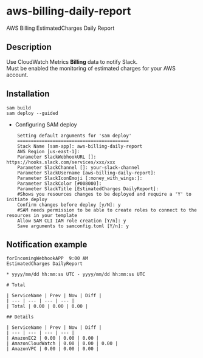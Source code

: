 # aws-billing-daily-report
AWS Billing EstimatedCharges Daily Report

## Description

Use CloudWatch Metrics **Billing** data to notify Slack.  
Must be enabled the monitoring of estimated charges for your AWS account.


## Installation

```
sam build
sam deploy --guided
```

* Configuring SAM deploy

```
	Setting default arguments for 'sam deploy'
	=========================================
	Stack Name [sam-app]: aws-billing-daily-report
	AWS Region [us-east-1]:
	Parameter SlackWebhookURL []: https://hooks.slack.com/services/xxx/xxx
	Parameter SlackChannel []: your-slack-channel
	Parameter SlackUsername [aws-billing-daily-report]:
	Parameter SlackIconEmoji [:money_with_wings:]:
	Parameter SlackColor [#008000]:
	Parameter SlackTitle [EstimatedCharges DailyReport]:
	#Shows you resources changes to be deployed and require a 'Y' to initiate deploy
	Confirm changes before deploy [y/N]: y
	#SAM needs permission to be able to create roles to connect to the resources in your template
	Allow SAM CLI IAM role creation [Y/n]: y
	Save arguments to samconfig.toml [Y/n]: y
```

## Notification example

```
forIncomingWebhookAPP  9:00 AM
EstimatedCharges DailyReport

* yyyy/mm/dd hh:mm:ss UTC - yyyy/mm/dd hh:mm:ss UTC

# Total

| ServiceName | Prev | Now | Diff |
| --- | --- | --- | --- |
| Total | 0.00 | 0.00 | 0.00 |

## Details

| ServiceName | Prev | Now | Diff |
| --- | --- | --- | --- |
| AmazonEC2 | 0.00 | 0.00 | 0.00 |
| AmazonCloudWatch | 0.00 | 0.00 | 0.00 |
| AmazonVPC | 0.00 | 0.00 | 0.00 |
```
